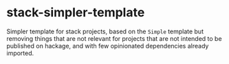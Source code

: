 # stack-simpler-template

Simpler template for stack projects, based on the `Simple` template but removing things that are not relevant for projects that are not intended to be published on hackage, and with few opinionated dependencies already imported.
